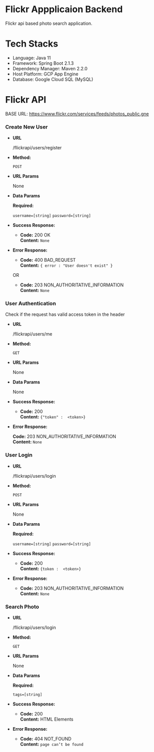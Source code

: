 # Flickr Appplicaion Backend
Flickr api based photo search application. 
# Tech Stacks
- Language: Java 11
- Framework: Spring Boot 2.1.3
- Dependency Manager: Maven 2.2.0
- Host Platform: GCP App Engine
- Database: Google Cloud SQL (MySQL)

# Flickr API 

BASE URL: https://www.flickr.com/services/feeds/photos_public.gne

### Create New User

* **URL**

  /flickrapi/users/register

* **Method:**

  `POST`
  
*  **URL Params**  
  
   None

* **Data Params**
    
    **Required:**
  
   `username=[string]`
   `password=[string]`

* **Success Response:**

  * **Code:** 200 OK <br />
    **Content:** `None`
 
* **Error Response:**

  * **Code:** 400 BAD_REQUEST <br />
    **Content:** `{ error : "User doesn't exist" }`

  OR

  * **Code:** 203 NON_AUTHORITATIVE_INFORMATION <br />
    **Content:** `None`


### User Authentication
Check if the request has valid access token in the header

* **URL**

  /flickrapi/users/me

* **Method:**

  `GET`
  
*  **URL Params**  
  
   None

* **Data Params**
  
   None

* **Success Response:**

  * **Code:** 200 <br />
    **Content:** `{"token" :  <token>}`
 
* **Error Response:**

    **Code:** 203 NON_AUTHORITATIVE_INFORMATION <br />
    **Content:** `None`


### User Login

* **URL**

  /flickrapi/users/login

* **Method:**

  `POST`
  
*  **URL Params**  
  
   None

* **Data Params**
  
    **Required:**
  
   `username=[string]`
   `password=[string]`

* **Success Response:**

  * **Code:** 200 <br />
    **Content:** `{token :  <token>}`
 
* **Error Response:**

  * **Code:** 203 NON_AUTHORITATIVE_INFORMATION <br />
    **Content:** `None`


### Search Photo

* **URL**

  /flickrapi/users/login

* **Method:**

  `GET`
  
*  **URL Params**  
  
   None

* **Data Params**
  
    **Required:**
  
   `tags=[string]`

* **Success Response:**

  * **Code:** 200 <br />
    **Content:** HTML Elements
 
* **Error Response:**

  * **Code:** 404 NOT_FOUND <br />
    **Content:** `page can’t be found`
